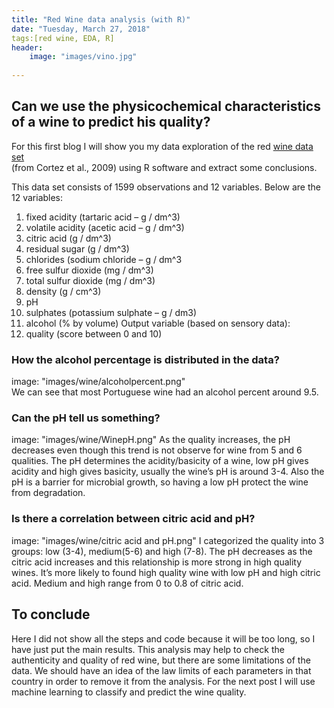 ```yaml
---
title: "Red Wine data analysis (with R)"
date: "Tuesday, March 27, 2018"
tags:[red wine, EDA, R]
header:
    image: "images/vino.jpg"
    
---
```

    
## Can we use the physicochemical characteristics of a wine to predict his quality?
 
For this first blog I will show you my data exploration of the red [wine data set](https://s3.amazonaws.com/udacity-hosted-downloads/ud651/wineQualityReds.csv)  
(from Cortez et al., 2009) using R software and extract some conclusions.

This data set consists of 1599 observations and 12 variables.  Below are the 12 variables:
1. fixed acidity (tartaric acid – g / dm^3)
2. volatile acidity (acetic acid – g / dm^3)
3. citric acid (g / dm^3)
4. residual sugar (g / dm^3)
5. chlorides (sodium chloride – g / dm^3
6. free sulfur dioxide (mg / dm^3)
7. total sulfur dioxide (mg / dm^3)
8. density (g / cm^3)
9. pH
10. sulphates (potassium sulphate – g / dm3)
11. alcohol (% by volume)
Output variable (based on sensory data):
12. quality (score between 0 and 10)
 
### How the alcohol percentage is distributed in the data?
image: "images/wine/alcoholpercent.png"       
We can see that most Portuguese wine had an alcohol percent around 9.5.  
    
### Can the pH tell us something?
image: "images/wine/WinepH.png"
As the quality increases, the pH decreases even though this trend is not observe 
for wine from 5 and 6 qualities. The pH determines the acidity/basicity of a wine, 
low pH gives acidity and high gives basicity, usually the wine’s pH is around 3-4.
Also the pH is a barrier for microbial growth, 
so having a low pH protect the wine from degradation. 

### Is there a correlation between citric acid and pH?
image: "images/wine/citric acid and pH.png"
I categorized the quality into 3 groups: low (3-4), medium(5-6) and high (7-8). 
 The pH decreases as the citric acid increases and this relationship is more strong in high quality wines. It’s more likely to found high quality wine with low pH and high citric acid. Medium and high range from 0 to 0.8 of citric acid. 
 
## To conclude
Here I did not show all the steps and code because it will be too long, so I have just put the main results.
This analysis may help to check the authenticity and quality of red wine, but there are some limitations of the data.  We should have an idea of the law limits of each parameters in that country in order to remove it from the analysis.
For the next post I will use machine learning to classify and predict the wine quality.
